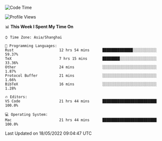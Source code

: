 <!--START_SECTION:waka-->
![Code Time](http://img.shields.io/badge/Code%20Time-1%2C325%20hrs%2020%20mins-blue)

![Profile Views](http://img.shields.io/badge/Profile%20Views-125-blue)

📊 **This Week I Spent My Time On** 

```text
⌚︎ Time Zone: Asia/Shanghai

💬 Programming Languages: 
Rust                     12 hrs 54 mins      ██████████████░░░░░░░░░░░   59.37% 
TeX                      7 hrs 15 mins       ████████░░░░░░░░░░░░░░░░░   33.36% 
Other                    24 mins             ░░░░░░░░░░░░░░░░░░░░░░░░░   1.87% 
Protocol Buffer          21 mins             ░░░░░░░░░░░░░░░░░░░░░░░░░   1.66% 
BibTeX                   16 mins             ░░░░░░░░░░░░░░░░░░░░░░░░░   1.28%

🔥 Editors: 
VS Code                  21 hrs 44 mins      █████████████████████████   100.0%

💻 Operating System: 
Mac                      21 hrs 44 mins      █████████████████████████   100.0%

```


 Last Updated on 18/05/2022 09:04:47 UTC
<!--END_SECTION:waka-->
